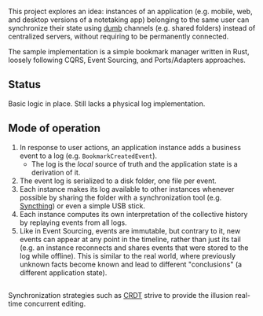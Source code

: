 This project explores an idea: instances of an application (e.g. mobile, web, and desktop versions of a notetaking app) belonging to the same user can synchronize their state using [dumb](https://www.hyperorg.com/misc/stupidnet.html) channels (e.g. shared folders) instead of centralized servers, without requiring to be permanently connected.

The sample implementation is a simple bookmark manager written in Rust, loosely following CQRS, Event Sourcing, and Ports/Adapters approaches.

## Status

Basic logic in place. Still lacks a physical log implementation.

## Mode of operation

1. In response to user actions, an application instance adds a business event to a log (e.g. `BookmarkCreatedEvent`).
   - The log is the _local_ source of truth and the application state is a derivation of it.
2. The event log is serialized to a disk folder, one file per event.
3. Each instance makes its log available to other instances whenever possible by sharing the folder with a synchronization tool (e.g. [Syncthing](https://syncthing.net/)) or even a simple USB stick.
4. Each instance computes its own interpretation of the collective history by replaying events from all logs.
5. Like in Event Sourcing, events are immutable, but contrary to it, new events can appear at any point in the timeline, rather than just its tail (e.g. an instance reconnects and shares events that were stored to the log while offline). This is similar to the real world, where previously unknown facts become known and lead to different "conclusions" (a different application state).

##

Synchronization strategies such as [CRDT](https://en.wikipedia.org/wiki/Conflict-free_replicated_data_type) strive to provide the illusion real-time concurrent editing.
